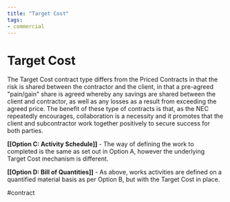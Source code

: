 ```yaml
---
title: "Target Cost"
tags: 
- commercial
---
```

# Target Cost
The Target Cost contract type differs from the Priced Contracts in that the risk is shared between the contractor and the client, in that a pre-agreed "pain/gain" share is agreed whereby any savings are shared between the client and contractor, as well as any losses as a result from exceeding the agreed price. The benefit of these type of contracts is that, as the NEC repeatedly encourages, collaboration is a necessity and it promotes that the client and subcontractor work together positively to secure success for both parties.

**[[Option C: Activity Schedule]]** - The way of defining the work to completed is the same as set out in Option A, however the underlying Target Cost mechanism is different.

**[[Option D: Bill of Quantities]]** - As above, works activities are defined on a quantified material basis as per Option B, but with the Target Cost in place.


#contract 